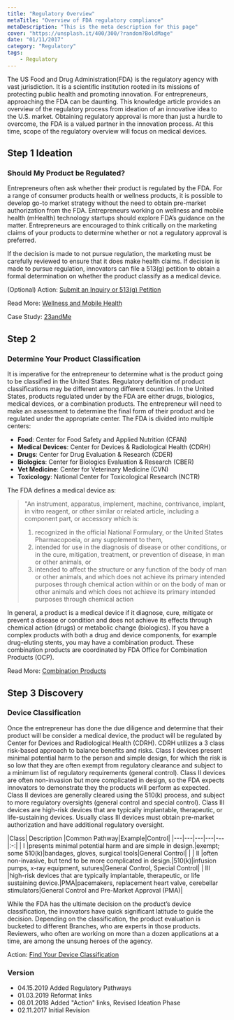 ```yaml
---
title: "Regulatory Overview"
metaTitle: "Overview of FDA regulatory compliance"
metaDescription: "This is the meta description for this page"
cover: "https://unsplash.it/400/300/?random?BoldMage"
date: "01/11/2017"
category: "Regulatory"
tags:
    - Regulatory
---
```

The US Food and Drug Administration(FDA) is the regulatory agency with vast jurisdiction. It is a scientific institution rooted in its missions of protecting public health and promoting innovation. For entrepreneurs, approaching the FDA can be daunting. This knowledge article provides an overview of the regulatory process from ideation of an innovative idea to the U.S. market. Obtaining regulatory approval is more than just a hurdle to overcome, the FDA is a valued partner in the innovation process. At this time, scope of the regulatory overview will focus on medical devices.

## Step 1 Ideation
### Should My Product be Regulated?

Entrepreneurs often ask whether their product is regulated by the FDA. For a range of consumer products health or wellness products, it is possible to develop go-to market strategy without the need to obtain pre-market authorization from the FDA. Entrepreneurs working on wellness and mobile health (mHealth) technology startups should explore FDA’s guidance on the matter. Entrepreneurs are encouraged to think critically on the marketing claims of your products to determine whether or not a regulatory approval is preferred.

If the decision is made to not pursue regulation, the marketing must be carefully reviewed to ensure that it does make health claims. If decision is made to pursue regulation, innovators can file a 513(g) petition to obtain a formal determination on whether the product classify as a medical device.

(Optional) Action: [Submit an Inquiry or 513(g) Petition](https://www.fda.gov/regulatory-information/search-fda-guidance-documents/fda-and-industry-procedures-section-513g-requests-information-under-federal-food-drug-and-cosmetic)

Read More: [Wellness and Mobile Health](/wellness-and-mobile-health-technologies)

Case Study: [23andMe](https://www.meddeviceonline.com/doc/fda-relaxes-stance-on-direct-to-consumer-genetic-tests-0001)

## Step 2
### Determine Your Product Classification

It is imperative for the entrepreneur to determine what is the product going to be classified in the United States. Regulatory definition of product classifications may be different among different countries. In the United States, products regulated under by the FDA are either drugs, biologics, medical devices, or a combination products. The entrepreneur will need to make an assessment to determine the final form of their product and be regulated under the appropriate center. The FDA is divided into multiple centers:
- **Food**: Center for Food Safety and Applied Nutrition (CFAN)
- **Medical Devices**: Center for Devices & Radiological Health (CDRH)
- **Drugs**: Center for Drug Evaluation & Research (CDER)
- **Biologics**: Center for Biologics Evaluation & Research (CBER)
- **Vet Medicine**: Center for Veterinary Medicine (CVN)
- **Toxicology**: National Center for Toxicological Research (NCTR)

The FDA defines a medical device as:

>"An instrument, apparatus, implement, machine, contrivance, implant, in vitro reagent, or other similar or related article, including a component part, or accessory which is:
>1.	recognized in the official National Formulary, or the United States Pharmacopoeia, or any supplement to them,
>2.	intended for use in the diagnosis of disease or other conditions, or in the cure, mitigation, treatment, or prevention of disease, in man or other animals, or
>3.	intended to affect the structure or any function of the body of man or other animals, and which does not achieve its primary intended purposes through chemical action within or on the body of man or other animals and which does not achieve its primary intended purposes through chemical action

In general, a product is a medical device if it diagnose, cure, mitigate or prevent a disease or condition and does not achieve its effects through chemical action (drugs) or metabolic change (biologics).  If you have a complex products with both a drug and device components, for example drug-eluting stents, you may have a combination product.  These combination products are coordinated by FDA Office for Combination Products (OCP).

Read More: [Combination Products](/combination-products)

## Step 3 Discovery
### Device Classification

Once the entrepreneur has done the due diligence and determine that their product will be consider a medical device, the product will be regulated by Center for Devices and Radiological Health (CDRH). CDRH utilizes a 3 class risk-based approach to balance benefits and risks.  Class I devices present minimal potential harm to the person and simple design, for which the risk is so low that they are often exempt from regulatory clearance and subject to a minimum list of regulatory requirements (general control). Class II devices are often non-invasion but more complicated in design, so the FDA expects innovators to demonstrate they the products will perform as expected. Class II devices are generally cleared using the 510(k) process, and subject to more regulatory oversights (general control and special control). Class III devices are high-risk devices that are typically implantable, therapeutic, or life-sustaining devices. Usually class III devices must obtain pre-market authorization and have additional regulatory oversight.

|Class| Description |Common Pathway|Example|Control|
|---|---|---|---|---|:-:|
| I  |presents minimal potential harm and are simple in design.|exempt; some 510(k)|bandages, gloves, surgical tools|General Control|   |
| II  |often non-invasive, but tend to be more complicated in design.|510(k)|infusion pumps, x-ray equipment, sutures|General Control, Special Control|
| III  |high-risk devices that are typically implantable, therapeutic, or life sustaining device.|PMA|pacemakers, replacement heart valve, cerebellar stimulators|General Control and Pre-Market Approval (PMA)|


While the FDA has the ultimate decision on the product’s device classification, the innovators have quick significant latitude to guide the decision. Depending on the classification, the product evaluation is bucketed to different Branches, who are experts in those products. Reviewers, who often are working on more than a dozen applications at a time, are among the unsung heroes of the agency.

Action: [Find Your Device Classification](/find-your-device-classification)


### Version
- 04.15.2019 Added Regulatory Pathways
- 01.03.2019 Reformat links
- 08.01.2018 Added "Action" links, Revised Ideation Phase
- 02.11.2017 Initial Revision
